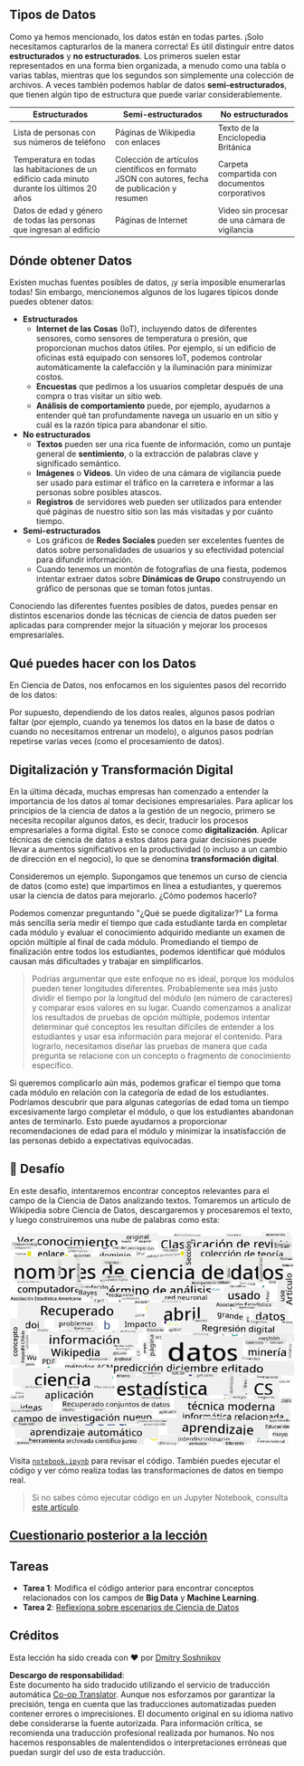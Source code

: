 <!--
CO_OP_TRANSLATOR_METADATA:
{
  "original_hash": "2583a9894af7123b2fcae3376b14c035",
  "translation_date": "2025-08-24T21:26:58+00:00",
  "source_file": "1-Introduction/01-defining-data-science/README.md",
  "language_code": "es"
}
-->
## Tipos de Datos

Como ya hemos mencionado, los datos están en todas partes. ¡Solo necesitamos capturarlos de la manera correcta! Es útil distinguir entre datos **estructurados** y **no estructurados**. Los primeros suelen estar representados en una forma bien organizada, a menudo como una tabla o varias tablas, mientras que los segundos son simplemente una colección de archivos. A veces también podemos hablar de datos **semi-estructurados**, que tienen algún tipo de estructura que puede variar considerablemente.

| Estructurados                                                               | Semi-estructurados                                                                             | No estructurados                        |
| ---------------------------------------------------------------------------- | ---------------------------------------------------------------------------------------------- | --------------------------------------- |
| Lista de personas con sus números de teléfono                               | Páginas de Wikipedia con enlaces                                                              | Texto de la Enciclopedia Británica      |
| Temperatura en todas las habitaciones de un edificio cada minuto durante los últimos 20 años | Colección de artículos científicos en formato JSON con autores, fecha de publicación y resumen | Carpeta compartida con documentos corporativos |
| Datos de edad y género de todas las personas que ingresan al edificio       | Páginas de Internet                                                                            | Video sin procesar de una cámara de vigilancia |

## Dónde obtener Datos

Existen muchas fuentes posibles de datos, ¡y sería imposible enumerarlas todas! Sin embargo, mencionemos algunos de los lugares típicos donde puedes obtener datos:

* **Estructurados**
  - **Internet de las Cosas** (IoT), incluyendo datos de diferentes sensores, como sensores de temperatura o presión, que proporcionan muchos datos útiles. Por ejemplo, si un edificio de oficinas está equipado con sensores IoT, podemos controlar automáticamente la calefacción y la iluminación para minimizar costos.
  - **Encuestas** que pedimos a los usuarios completar después de una compra o tras visitar un sitio web.
  - **Análisis de comportamiento** puede, por ejemplo, ayudarnos a entender qué tan profundamente navega un usuario en un sitio y cuál es la razón típica para abandonar el sitio.
* **No estructurados**
  - **Textos** pueden ser una rica fuente de información, como un puntaje general de **sentimiento**, o la extracción de palabras clave y significado semántico.
  - **Imágenes** o **Videos**. Un video de una cámara de vigilancia puede ser usado para estimar el tráfico en la carretera e informar a las personas sobre posibles atascos.
  - **Registros** de servidores web pueden ser utilizados para entender qué páginas de nuestro sitio son las más visitadas y por cuánto tiempo.
* **Semi-estructurados**
  - Los gráficos de **Redes Sociales** pueden ser excelentes fuentes de datos sobre personalidades de usuarios y su efectividad potencial para difundir información.
  - Cuando tenemos un montón de fotografías de una fiesta, podemos intentar extraer datos sobre **Dinámicas de Grupo** construyendo un gráfico de personas que se toman fotos juntas.

Conociendo las diferentes fuentes posibles de datos, puedes pensar en distintos escenarios donde las técnicas de ciencia de datos pueden ser aplicadas para comprender mejor la situación y mejorar los procesos empresariales.

## Qué puedes hacer con los Datos

En Ciencia de Datos, nos enfocamos en los siguientes pasos del recorrido de los datos:

Por supuesto, dependiendo de los datos reales, algunos pasos podrían faltar (por ejemplo, cuando ya tenemos los datos en la base de datos o cuando no necesitamos entrenar un modelo), o algunos pasos podrían repetirse varias veces (como el procesamiento de datos).

## Digitalización y Transformación Digital

En la última década, muchas empresas han comenzado a entender la importancia de los datos al tomar decisiones empresariales. Para aplicar los principios de la ciencia de datos a la gestión de un negocio, primero se necesita recopilar algunos datos, es decir, traducir los procesos empresariales a forma digital. Esto se conoce como **digitalización**. Aplicar técnicas de ciencia de datos a estos datos para guiar decisiones puede llevar a aumentos significativos en la productividad (o incluso a un cambio de dirección en el negocio), lo que se denomina **transformación digital**.

Consideremos un ejemplo. Supongamos que tenemos un curso de ciencia de datos (como este) que impartimos en línea a estudiantes, y queremos usar la ciencia de datos para mejorarlo. ¿Cómo podemos hacerlo?

Podemos comenzar preguntando "¿Qué se puede digitalizar?" La forma más sencilla sería medir el tiempo que cada estudiante tarda en completar cada módulo y evaluar el conocimiento adquirido mediante un examen de opción múltiple al final de cada módulo. Promediando el tiempo de finalización entre todos los estudiantes, podemos identificar qué módulos causan más dificultades y trabajar en simplificarlos.
> Podrías argumentar que este enfoque no es ideal, porque los módulos pueden tener longitudes diferentes. Probablemente sea más justo dividir el tiempo por la longitud del módulo (en número de caracteres) y comparar esos valores en su lugar.
Cuando comenzamos a analizar los resultados de pruebas de opción múltiple, podemos intentar determinar qué conceptos les resultan difíciles de entender a los estudiantes y usar esa información para mejorar el contenido. Para lograrlo, necesitamos diseñar las pruebas de manera que cada pregunta se relacione con un concepto o fragmento de conocimiento específico.

Si queremos complicarlo aún más, podemos graficar el tiempo que toma cada módulo en relación con la categoría de edad de los estudiantes. Podríamos descubrir que para algunas categorías de edad toma un tiempo excesivamente largo completar el módulo, o que los estudiantes abandonan antes de terminarlo. Esto puede ayudarnos a proporcionar recomendaciones de edad para el módulo y minimizar la insatisfacción de las personas debido a expectativas equivocadas.

## 🚀 Desafío

En este desafío, intentaremos encontrar conceptos relevantes para el campo de la Ciencia de Datos analizando textos. Tomaremos un artículo de Wikipedia sobre Ciencia de Datos, descargaremos y procesaremos el texto, y luego construiremos una nube de palabras como esta:

![Nube de Palabras para Ciencia de Datos](../../../../translated_images/ds_wordcloud.664a7c07dca57de017c22bf0498cb40f898d48aa85b3c36a80620fea12fadd42.es.png)

Visita [`notebook.ipynb`](../../../../../../../../../1-Introduction/01-defining-data-science/notebook.ipynb ':ignore') para revisar el código. También puedes ejecutar el código y ver cómo realiza todas las transformaciones de datos en tiempo real.

> Si no sabes cómo ejecutar código en un Jupyter Notebook, consulta [este artículo](https://soshnikov.com/education/how-to-execute-notebooks-from-github/).

## [Cuestionario posterior a la lección](https://purple-hill-04aebfb03.1.azurestaticapps.net/quiz/1)

## Tareas

* **Tarea 1**: Modifica el código anterior para encontrar conceptos relacionados con los campos de **Big Data** y **Machine Learning**.
* **Tarea 2**: [Reflexiona sobre escenarios de Ciencia de Datos](assignment.md)

## Créditos

Esta lección ha sido creada con ♥️ por [Dmitry Soshnikov](http://soshnikov.com)

**Descargo de responsabilidad**:  
Este documento ha sido traducido utilizando el servicio de traducción automática [Co-op Translator](https://github.com/Azure/co-op-translator). Aunque nos esforzamos por garantizar la precisión, tenga en cuenta que las traducciones automatizadas pueden contener errores o imprecisiones. El documento original en su idioma nativo debe considerarse la fuente autorizada. Para información crítica, se recomienda una traducción profesional realizada por humanos. No nos hacemos responsables de malentendidos o interpretaciones erróneas que puedan surgir del uso de esta traducción.